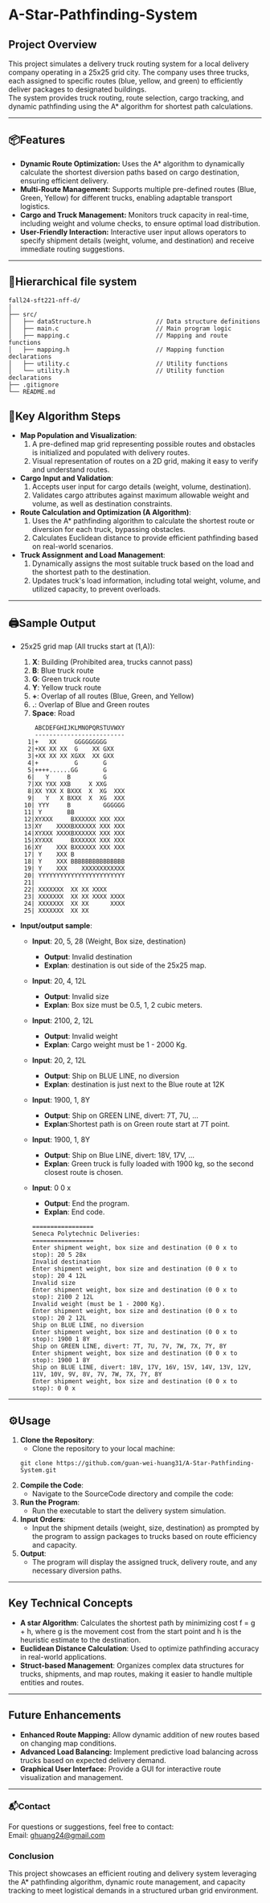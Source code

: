 # **A-Star-Pathfinding-System**

## **Project Overview**
This project simulates a delivery truck routing system for a local delivery company operating in a 25x25 grid city. The company uses three trucks, each assigned to specific routes (blue, yellow, and green) to efficiently deliver packages to designated buildings.  
The system provides truck routing, route selection, cargo tracking, and dynamic pathfinding using the A* algorithm for shortest path calculations.

---

## **📦Features**
- **Dynamic Route Optimization:** Uses the A* algorithm to dynamically calculate the shortest diversion paths based on cargo destination, ensuring efficient delivery.
- **Multi-Route Management:** Supports multiple pre-defined routes (Blue, Green, Yellow) for different trucks, enabling adaptable transport logistics.
- **Cargo and Truck Management:** Monitors truck capacity in real-time, including weight and volume checks, to ensure optimal load distribution.
- **User-Friendly Interaction:** Interactive user input allows operators to specify shipment details (weight, volume, and destination) and receive immediate routing suggestions.

---

## **📂Hierarchical file system**
```
fall24-sft221-nff-d/  
│                          
├── src/                             
│   ├── dataStructure.h                  // Data structure definitions
│   ├── main.c                           // Main program logic
│   ├── mapping.c                        // Mapping and route functions
│   ├── mapping.h                        // Mapping function declarations
│   ├── utility.c                        // Utility functions 
│   └── utility.h                        // Utility function declarations 
├── .gitignore                           
└── README.md                            

```
 
## **🚀Key Algorithm Steps**
- **Map Population and Visualization**: 
  1. A pre-defined map grid representing possible routes and obstacles is initialized and populated with delivery routes.
  2. Visual representation of routes on a 2D grid, making it easy to verify and understand routes.
- **Cargo Input and Validation**: 
  1. Accepts user input for cargo details (weight, volume, destination).
  2. Validates cargo attributes against maximum allowable weight and volume, as well as destination constraints.
- **Route Calculation and Optimization (A Algorithm)**: 
  1. Uses the A* pathfinding algorithm to calculate the shortest route or diversion for each truck, bypassing obstacles.
  2. Calculates Euclidean distance to provide efficient pathfinding based on real-world scenarios.
- **Truck Assignment and Load Management**: 
  1. Dynamically assigns the most suitable truck based on the load and the shortest path to the destination.
  2. Updates truck's load information, including total weight, volume, and utilized capacity, to prevent overloads.

---

## **🖨️Sample Output**
- 25x25 grid map (All trucks start at (1,A)):
  1. **X**: Building (Prohibited area, trucks cannot pass)
  2. **B**: Blue truck route
  3. **G**: Green truck route
  4. **Y**: Yellow truck route
  5. **+**: Overlap of all routes (Blue, Green, and Yellow)
  6. **.**: Overlap of Blue and Green routes
  7. **Space**: Road
    ```
        ABCDEFGHIJKLMNOPQRSTUVWXY
        -------------------------
      1|+   XX     GGGGGGGGG
      2|+XX XX XX  G    XX GXX
      3|+XX XX XX XGXX  XX GXX
      4|+          G       G
      5|++++......GG       G
      6|   Y     B         G
      7|XX YXX XXB     X XXG
      8|XX YXX X BXXX  X  XG  XXX
      9|   Y   X BXXX  X  XG  XXX
     10| YYY     B         GGGGGG
     11| Y       BB
     12|XYXXX     BXXXXXX XXX XXX
     13|XY    XXXXBXXXXXX XXX XXX
     14|XYXXX XXXXBXXXXXX XXX XXX
     15|XYXXX     BXXXXXX XXX XXX
     16|XY    XXX BXXXXXX XXX XXX
     17| Y    XXX B
     18| Y    XXX BBBBBBBBBBBBBBB
     19| Y    XXX    XXXXXXXXXXXX
     20| YYYYYYYYYYYYYYYYYYYYYYYY
     21|
     22| XXXXXXX  XX XX XXXX
     23| XXXXXXX  XX XX XXXX XXXX
     24| XXXXXXX  XX XX      XXXX
     25| XXXXXXX  XX XX
    ```
	
- **Input/output sample**:
  - **Input**: 20, 5, 28 (Weight, Box size, destination)
     - **Output**: Invalid destination
     - **Explan**: destination is out side of the 25x25 map.
	 
  - **Input**: 20, 4, 12L                                   
     - **Output**: Invalid size                              
	 - **Explan**: Box size must be 0.5, 1, 2 cubic meters.
	 
  - **Input**: 2100, 2, 12L                                  
	 - **Output**: Invalid weight                            
	 - **Explan**: Cargo weight must be 1 - 2000 Kg.
	 
  - **Input**: 20, 2, 12L                                    
     - **Output**: Ship on BLUE LINE, no diversion           
	 - **Explan**: destination is just next to the Blue route at 12K 
  	 
  - **Input**: 1900, 1, 8Y
     - **Output**: Ship on GREEN LINE, divert: 7T, 7U, ...   
	 - **Explan**:Shortest path is on Green route start at 7T point.
	 
  - **Input**: 1900, 1, 8Y
     - **Output**: Ship on Blue LINE, divert: 18V, 17V, ...  
	 - **Explan**: Green truck is fully loaded with 1900 kg, so the second closest route is chosen.
	 
  - **Input**: 0 0 x                                         
     - **Output**: End the program.
	 - **Explan**: End code.
	```
    =================
    Seneca Polytechnic Deliveries:
    =================
    Enter shipment weight, box size and destination (0 0 x to stop): 20 5 28x
    Invalid destination
    Enter shipment weight, box size and destination (0 0 x to stop): 20 4 12L
    Invalid size
    Enter shipment weight, box size and destination (0 0 x to stop): 2100 2 12L
    Invalid weight (must be 1 - 2000 Kg).
    Enter shipment weight, box size and destination (0 0 x to stop): 20 2 12L
    Ship on BLUE LINE, no diversion
    Enter shipment weight, box size and destination (0 0 x to stop): 1900 1 8Y
    Ship on GREEN LINE, divert: 7T, 7U, 7V, 7W, 7X, 7Y, 8Y
    Enter shipment weight, box size and destination (0 0 x to stop): 1900 1 8Y
    Ship on BLUE LINE, divert: 18V, 17V, 16V, 15V, 14V, 13V, 12V, 11V, 10V, 9V, 8V, 7V, 7W, 7X, 7Y, 8Y
    Enter shipment weight, box size and destination (0 0 x to stop): 0 0 x
    ```

---

## **⚙️Usage**
1. **Clone the Repository**:
   - Clone the repository to your local machine:
   ```
   git clone https://github.com/guan-wei-huang31/A-Star-Pathfinding-System.git
   ```
2. **Compile the Code**:
   - Navigate to the SourceCode directory and compile the code:
3. **Run the Program**:
   - Run the executable to start the delivery system simulation.
4. **Input Orders**:
   - Input the shipment details (weight, size, destination) as prompted by the program to assign packages to trucks based on route efficiency and capacity.
5. **Output**:
   - The program will display the assigned truck, delivery route, and any necessary diversion paths.

---

## **Key Technical Concepts**
- **A star Algorithm**: Calculates the shortest path by minimizing cost f = g + h, where g is the movement cost from the start point and h is the heuristic estimate to the destination.
- **Euclidean Distance Calculation**: Used to optimize pathfinding accuracy in real-world applications.
- **Struct-based Management**: Organizes complex data structures for trucks, shipments, and map routes, making it easier to handle multiple entities and routes.

---
## **Future Enhancements**
- **Enhanced Route Mapping:** Allow dynamic addition of new routes based on changing map conditions.
- **Advanced Load Balancing:** Implement predictive load balancing across trucks based on expected delivery demand.
- **Graphical User Interface:** Provide a GUI for interactive route visualization and management.

---

### **📬Contact**
For questions or suggestions, feel free to contact:   
Email: ghuang24@gmail.com  


### **Conclusion**
This project showcases an efficient routing and delivery system leveraging the A* pathfinding algorithm, dynamic route management, and capacity tracking to meet logistical demands in a structured urban grid environment.